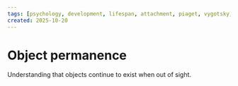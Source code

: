 ```yaml
---
tags: [psychology, development, lifespan, attachment, piaget, vygotsky, adolescence, adulthood, aging, morality]
created: 2025-10-20
---
```

# Object permanence

Understanding that objects continue to exist when out of sight.
